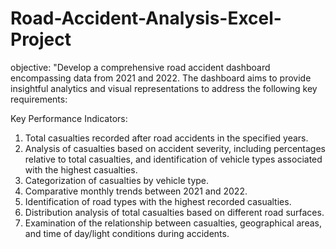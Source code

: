 # Road-Accident-Analysis-Excel-Project

objective:
"Develop a comprehensive road accident dashboard encompassing data from 2021 and 2022. The dashboard aims to provide insightful analytics and visual representations to address the following key requirements:

Key Performance Indicators:
1. Total casualties recorded after road accidents in the specified years.
2. Analysis of casualties based on accident severity, including percentages relative to total casualties, and identification of vehicle types associated with the highest casualties.
3. Categorization of casualties by vehicle type.
4. Comparative monthly trends between 2021 and 2022.
5. Identification of road types with the highest recorded casualties.
6. Distribution analysis of total casualties based on different road surfaces.
7. Examination of the relationship between casualties, geographical areas, and time of day/light conditions during accidents.
